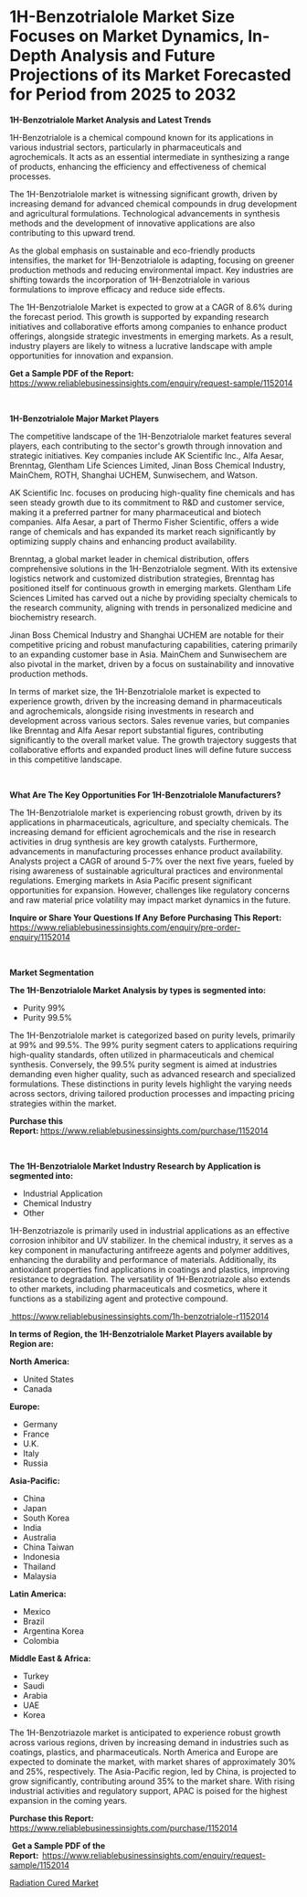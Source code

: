 <p><h1>1H-Benzotrialole Market Size Focuses on Market Dynamics, In-Depth Analysis and Future Projections of its Market Forecasted for Period from 2025 to 2032</h1></p><p><strong>1H-Benzotrialole Market Analysis and Latest Trends</strong></p>
<p><p>1H-Benzotrialole is a chemical compound known for its applications in various industrial sectors, particularly in pharmaceuticals and agrochemicals. It acts as an essential intermediate in synthesizing a range of products, enhancing the efficiency and effectiveness of chemical processes.</p><p>The 1H-Benzotrialole market is witnessing significant growth, driven by increasing demand for advanced chemical compounds in drug development and agricultural formulations. Technological advancements in synthesis methods and the development of innovative applications are also contributing to this upward trend. </p><p>As the global emphasis on sustainable and eco-friendly products intensifies, the market for 1H-Benzotrialole is adapting, focusing on greener production methods and reducing environmental impact. Key industries are shifting towards the incorporation of 1H-Benzotrialole in various formulations to improve efficacy and reduce side effects.</p><p>The 1H-Benzotrialole Market is expected to grow at a CAGR of 8.6% during the forecast period. This growth is supported by expanding research initiatives and collaborative efforts among companies to enhance product offerings, alongside strategic investments in emerging markets. As a result, industry players are likely to witness a lucrative landscape with ample opportunities for innovation and expansion.</p></p>
<p><strong>Get a Sample PDF of the Report:&nbsp;</strong> <a href="https://www.reliablebusinessinsights.com/enquiry/request-sample/1152014?utm_campaign=2276&utm_medium=2&utm_source=Github&utm_content=ia&utm_term=04042025&utm_id=1h-benzotrialole">https://www.reliablebusinessinsights.com/enquiry/request-sample/1152014</a></p>
<p>&nbsp;</p>
<p><strong>1H-Benzotrialole Major Market Players</strong></p>
<p><p>The competitive landscape of the 1H-Benzotrialole market features several players, each contributing to the sector's growth through innovation and strategic initiatives. Key companies include AK Scientific Inc., Alfa Aesar, Brenntag, Glentham Life Sciences Limited, Jinan Boss Chemical Industry, MainChem, ROTH, Shanghai UCHEM, Sunwisechem, and Watson.</p><p>AK Scientific Inc. focuses on producing high-quality fine chemicals and has seen steady growth due to its commitment to R&D and customer service, making it a preferred partner for many pharmaceutical and biotech companies. Alfa Aesar, a part of Thermo Fisher Scientific, offers a wide range of chemicals and has expanded its market reach significantly by optimizing supply chains and enhancing product availability.</p><p>Brenntag, a global market leader in chemical distribution, offers comprehensive solutions in the 1H-Benzotrialole segment. With its extensive logistics network and customized distribution strategies, Brenntag has positioned itself for continuous growth in emerging markets. Glentham Life Sciences Limited has carved out a niche by providing specialty chemicals to the research community, aligning with trends in personalized medicine and biochemistry research.</p><p>Jinan Boss Chemical Industry and Shanghai UCHEM are notable for their competitive pricing and robust manufacturing capabilities, catering primarily to an expanding customer base in Asia. MainChem and Sunwisechem are also pivotal in the market, driven by a focus on sustainability and innovative production methods.</p><p>In terms of market size, the 1H-Benzotrialole market is expected to experience growth, driven by the increasing demand in pharmaceuticals and agrochemicals, alongside rising investments in research and development across various sectors. Sales revenue varies, but companies like Brenntag and Alfa Aesar report substantial figures, contributing significantly to the overall market value. The growth trajectory suggests that collaborative efforts and expanded product lines will define future success in this competitive landscape.</p></p>
<p>&nbsp;</p>
<p><strong>What Are The Key Opportunities For 1H-Benzotrialole Manufacturers?</strong></p>
<p><p>The 1H-Benzotrialole market is experiencing robust growth, driven by its applications in pharmaceuticals, agriculture, and specialty chemicals. The increasing demand for efficient agrochemicals and the rise in research activities in drug synthesis are key growth catalysts. Furthermore, advancements in manufacturing processes enhance product availability. Analysts project a CAGR of around 5-7% over the next five years, fueled by rising awareness of sustainable agricultural practices and environmental regulations. Emerging markets in Asia Pacific present significant opportunities for expansion. However, challenges like regulatory concerns and raw material price volatility may impact market dynamics in the future.</p></p>
<p><strong>Inquire or Share Your Questions If Any Before Purchasing This Report:</strong> <a href="https://www.reliablebusinessinsights.com/enquiry/pre-order-enquiry/1152014?utm_campaign=2276&utm_medium=2&utm_source=Github&utm_content=ia&utm_term=04042025&utm_id=1h-benzotrialole">https://www.reliablebusinessinsights.com/enquiry/pre-order-enquiry/1152014</a></p>
<p>&nbsp;</p>
<p><strong>Market Segmentation</strong></p>
<p><strong>The 1H-Benzotrialole Market Analysis by types is segmented into:</strong></p>
<p><ul><li>Purity 99%</li><li>Purity 99.5%</li></ul></p>
<p><p>The 1H-Benzotrialole market is categorized based on purity levels, primarily at 99% and 99.5%. The 99% purity segment caters to applications requiring high-quality standards, often utilized in pharmaceuticals and chemical synthesis. Conversely, the 99.5% purity segment is aimed at industries demanding even higher quality, such as advanced research and specialized formulations. These distinctions in purity levels highlight the varying needs across sectors, driving tailored production processes and impacting pricing strategies within the market.</p></p>
<p><strong>Purchase this Report:&nbsp;</strong><a href="https://www.reliablebusinessinsights.com/purchase/1152014?utm_campaign=2276&utm_medium=2&utm_source=Github&utm_content=ia&utm_term=04042025&utm_id=1h-benzotrialole">https://www.reliablebusinessinsights.com/purchase/1152014</a></p>
<p>&nbsp;</p>
<p><strong>The 1H-Benzotrialole Market Industry Research by Application is segmented into:</strong></p>
<p><ul><li>Industrial Application</li><li>Chemical Industry</li><li>Other</li></ul></p>
<p><p>1H-Benzotriazole is primarily used in industrial applications as an effective corrosion inhibitor and UV stabilizer. In the chemical industry, it serves as a key component in manufacturing antifreeze agents and polymer additives, enhancing the durability and performance of materials. Additionally, its antioxidant properties find applications in coatings and plastics, improving resistance to degradation. The versatility of 1H-Benzotriazole also extends to other markets, including pharmaceuticals and cosmetics, where it functions as a stabilizing agent and protective compound.</p></p>
<p><a href="https://www.reliablebusinessinsights.com/1h-benzotrialole-r1152014?utm_campaign=2276&utm_medium=2&utm_source=Github&utm_content=ia&utm_term=04042025&utm_id=1h-benzotrialole">&nbsp;https://www.reliablebusinessinsights.com/1h-benzotrialole-r1152014</a></p>
<p><strong>In terms of Region, the 1H-Benzotrialole Market Players available by Region are:</strong></p>
<p>
    <p> <strong> North America: </strong>
        <ul>
            <li>United States</li>
            <li>Canada</li>
        </ul>
        </p> 
    <p> <strong> Europe: </strong>
        <ul>
            <li>Germany</li>
            <li>France</li>
            <li>U.K.</li>
            <li>Italy</li>
            <li>Russia</li>
        </ul>
        </p> 
    <p> <strong> Asia-Pacific: </strong>
        <ul>
            <li>China</li>
            <li>Japan</li>
            <li>South Korea</li>
            <li>India</li>
            <li>Australia</li>
            <li>China Taiwan</li>
            <li>Indonesia</li>
            <li>Thailand</li>
            <li>Malaysia</li>
        </ul>
        </p> 
    <p> <strong> Latin America: </strong>
        <ul>
            <li>Mexico</li>
            <li>Brazil</li>
            <li>Argentina Korea</li>
            <li>Colombia</li>
        </ul>
        </p> 
    <p> <strong> Middle East & Africa: </strong>
        <ul>
            <li>Turkey</li>
            <li>Saudi</li>
            <li>Arabia</li>
            <li>UAE</li>
            <li>Korea</li>
        </ul>
    </p>
    </p>
<p><p>The 1H-Benzotriazole market is anticipated to experience robust growth across various regions, driven by increasing demand in industries such as coatings, plastics, and pharmaceuticals. North America and Europe are expected to dominate the market, with market shares of approximately 30% and 25%, respectively. The Asia-Pacific region, led by China, is projected to grow significantly, contributing around 35% to the market share. With rising industrial activities and regulatory support, APAC is poised for the highest expansion in the coming years.</p></p>
<p><strong>Purchase this Report: </strong><a href="https://www.reliablebusinessinsights.com/purchase/1152014?utm_campaign=2276&utm_medium=2&utm_source=Github&utm_content=ia&utm_term=04042025&utm_id=1h-benzotrialole">https://www.reliablebusinessinsights.com/purchase/1152014</a></p>
<p>&nbsp;<strong>Get a Sample PDF of the Report:&nbsp;&nbsp;</strong><a href="https://www.reliablebusinessinsights.com/enquiry/request-sample/1152014?utm_campaign=2276&utm_medium=2&utm_source=Github&utm_content=ia&utm_term=04042025&utm_id=1h-benzotrialole">https://www.reliablebusinessinsights.com/enquiry/request-sample/1152014</a></p>
<p><strong></strong></p>
<p><p><a href="https://github.com/dmitriyvo6rog/Market-Research-Report-List-1/blob/main/radiation-cured-market.md?utm_campaign=2276&utm_medium=2&utm_source=Github&utm_content=ia&utm_term=04042025&utm_id=1h-benzotrialole">Radiation Cured Market</a></p></p>